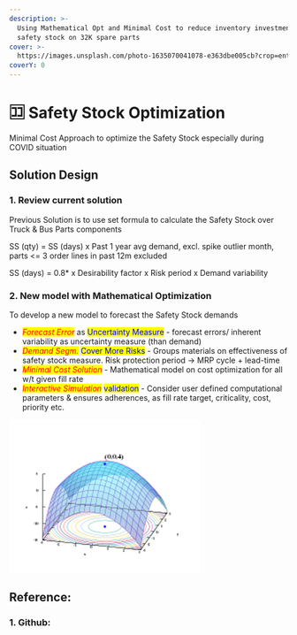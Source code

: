 ```yaml
---
description: >-
  Using Mathematical Opt and Minimal Cost to reduce inventory investment in
  safety stock on 32K spare parts
cover: >-
  https://images.unsplash.com/photo-1635070041078-e363dbe005cb?crop=entropy&cs=srgb&fm=jpg&ixid=MnwxOTcwMjR8MHwxfHNlYXJjaHwzfHxtYXRofGVufDB8fHx8MTY0OTgxNjY4NA&ixlib=rb-1.2.1&q=85
coverY: 0
---
```


# 🈁 Safety Stock Optimization

Minimal Cost Approach to optimize the Safety Stock especially during COVID situation

## Solution Design

### 1. Review current solution

Previous Solution is to use set formula to calculate the Safety Stock over Truck & Bus Parts components

SS (qty) = SS (days) x Past 1 year avg demand, excl. spike outlier month, parts <= 3 order lines in past 12m excluded

SS (days) = 0.8\* x Desirability factor x Risk period x Demand variability

### 2. New model with Mathematical Optimization&#x20;

To develop a new model to forecast the Safety Stock demands

* _<mark style="color:red;">Forecast Error</mark>_ as <mark style="color:blue;">Uncertainty Measure</mark> - forecast errors/ inherent variability as uncertainty measure (than demand)
* _<mark style="color:red;">Demand Segm.</mark>_ <mark style="color:blue;">Cover More Risks</mark> - Groups materials on effectiveness of safety stock measure. Risk protection period -> MRP cycle + lead-time
* _<mark style="color:red;">Minimal Cost Solution</mark>_ - Mathematical model on cost optimization for all w/t given fill rate
* _<mark style="color:red;">Interactive Simulation</mark>_ <mark style="color:blue;">validation</mark> - Consider user defined computational parameters & ensures adherences, as fill rate target, criticality, cost, priority etc.

![](../.gitbook/assets/Picture1.png)

## Reference:

### 1. Github:
